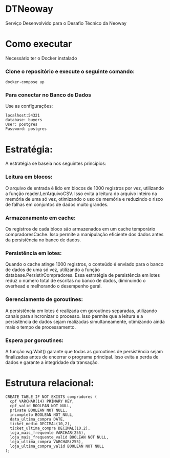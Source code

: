 # DTNeoway

Serviço Desenvolvido para o Desafio Técnico da Neoway

# Como executar

Necessário ter o Docker instalado

### Clone o repositório e execute o seguinte comando:

```
docker-compose up
```

### Para conectar no Banco de Dados

Use as configurações:
```
localhost:54321
database: buyers
User: postgres
Password: postgres
```

# Estratégia:

A estratégia se baseia nos seguintes princípios:

### Leitura em blocos: 
O arquivo de entrada é lido em blocos de 1000 registros por vez, utilizando a função reader.LerArquivoCSV. Isso evita a leitura do arquivo inteiro na memória de uma só vez, otimizando o uso de memória e reduzindo o risco de falhas em conjuntos de dados muito grandes.

### Armazenamento em cache: 
Os registros de cada bloco são armazenados em um cache temporário compradoresCache. Isso permite a manipulação eficiente dos dados antes da persistência no banco de dados.

### Persistência em lotes: 
Quando o cache atinge 1000 registros, o conteúdo é enviado para o banco de dados de uma só vez, utilizando a função database.PersistirCompradores. Essa estratégia de persistência em lotes reduz o número total de escritas no banco de dados, diminuindo o overhead e melhorando o desempenho geral.

### Gerenciamento de goroutines: 
A persistência em lotes é realizada em goroutines separadas, utilizando canais para sincronizar o processo. Isso permite que a leitura e a persistência de dados sejam realizadas simultaneamente, otimizando ainda mais o tempo de processamento.

### Espera por goroutines: 
A função wg.Wait() garante que todas as goroutines de persistência sejam finalizadas antes de encerrar o programa principal. Isso evita a perda de dados e garante a integridade da transação.



# Estrutura relacional: 

```
CREATE TABLE IF NOT EXISTS compradores (
  cpf VARCHAR(14) PRIMARY KEY,
  cpf_valid BOOLEAN NOT NULL,
  private BOOLEAN NOT NULL,
  incompleto BOOLEAN NOT NULL,
  data_ultima_compra DATE,
  ticket_medio DECIMAL(10,2),
  ticket_ultima_compra DECIMAL(10,2),
  loja_mais_frequente VARCHAR(255),
  loja_mais_frequente_valid BOOLEAN NOT NULL,
  loja_ultima_compra VARCHAR(255),
  loja_ultima_compra_valid BOOLEAN NOT NULL
);

```


